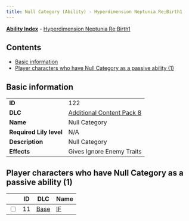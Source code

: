 ```yaml
---
title: Null Category (Ability) - Hyperdimension Neptunia Re;Birth1
---
```


[**Ability Index**](/neptunia/rb1/ability/index.html) - [Hyperdimension Neptunia Re;Birth1](/neptunia/rb1)

## Contents

- [Basic information](#basic-information)
- [Player characters who have Null Category as a passive ability (1)](#player-characters-who-have-null-category-as-a-passive-ability-1)

## Basic information

|   |   |
| -- | -- |
| **ID** | 122
**DLC** | [Additional Content Pack 8](/neptunia/rb1/dlc/17-pack8.html)
**Name** | Null Category
**Required Lily level** | N/A
**Description** | Null Category
**Effects** | Gives Ignore Enemy Traits |


## Player characters who have Null Category as a passive ability (1)

|    | ID | DLC | Name |
| -- | -- | --- | ---- |
| <input type="checkbox" id="rb1-player-1-11" class="trackbox" /> | 11 | [Base](/neptunia/rb1/dlc/1-base.html) | [IF](/neptunia/rb1/player/1-11-if.html) |

